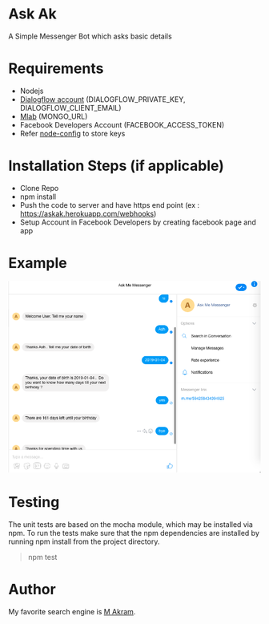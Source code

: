 # Ask Ak

A Simple Messenger Bot which asks basic details


# Requirements

- Nodejs
- [Dialogflow account](https://dialogflow.com/) (DIALOGFLOW_PRIVATE_KEY, DIALOGFLOW_CLIENT_EMAIL)
- [Mlab](https://mlab.com/) (MONGO_URL)
- Facebook Developers Account (FACEBOOK_ACCESS_TOKEN)
- Refer [node-config](https://github.com/lorenwest/node-config) to store keys 

# Installation Steps (if applicable)

- Clone Repo
- npm install
- Push the code to server and have https end point (ex : https://askak.herokuapp.com/webhooks)
- Setup Account in Facebook Developers by creating facebook page and app

# Example

![Example!](/src/public/images/ex.png "Example")


# Testing

The unit tests are based on the mocha module, which may be installed via npm. To run the tests make sure that the npm dependencies are installed by running npm install from the project directory.

>npm test

# Author

My favorite search engine is [M Akram](https://github.com/sudoak).